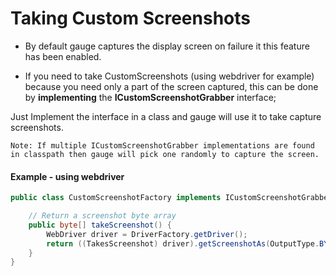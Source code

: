# Taking Custom Screenshots
* By default gauge captures the display screen on failure it this feature has been enabled.

* If you need to take CustomScreenshots (using webdriver for example) because you need only a part of the screen captured, this can be done by **implementing** the **ICustomScreenshotGrabber** interface;

Just Implement the interface in a class and gauge will use it to take capture screenshots.

````
Note: If multiple ICustomScreenshotGrabber implementations are found in classpath then gauge will pick one randomly to capture the screen.
````

#### Example - using webdriver

````java
public class CustomScreenshotFactory implements ICustomScreenshotGrabber {

    // Return a screenshot byte array
    public byte[] takeScreenshot() {
        WebDriver driver = DriverFactory.getDriver();
        return ((TakesScreenshot) driver).getScreenshotAs(OutputType.BYTES);
    }
}
````
